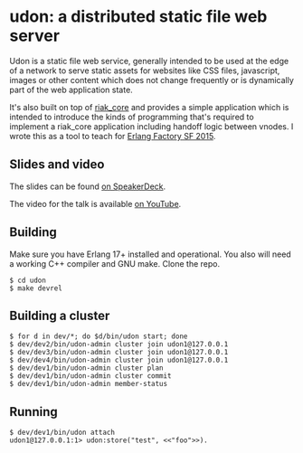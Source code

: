 udon: a distributed static file web server
=============================

Udon is a static file web service, generally intended to be used at the edge of a network to serve static assets for websites like CSS files, javascript, images or other content which does not change frequently or is dynamically part of the web application state.

It's also built on top of [riak_core][0] and provides a simple application which is intended to introduce the kinds of programming that's required to implement a riak_core application including handoff logic between vnodes.  I wrote this as a tool to teach for [Erlang Factory SF 2015][1].

Slides and video
----------------
The slides can be found [on SpeakerDeck][2].

The video for the talk is available [on YouTube][3].

[0]: https://github.com/basho/riak_core
[1]: http://www.erlang-factory.com/sfbay2015/mark-allen
[2]: https://speakerdeck.com/mrallen1/building-distributed-applications-with-riak-core 
[3]: https://www.youtube.com/watch?v=LKsNbYf9mLw

Building
--------
Make sure you have Erlang 17+ installed and operational. You also will need a working C++ compiler and GNU make.  Clone the repo.

    $ cd udon 
    $ make devrel
  
Building a cluster
------------------

    $ for d in dev/*; do $d/bin/udon start; done
    $ dev/dev2/bin/udon-admin cluster join udon1@127.0.0.1
    $ dev/dev3/bin/udon-admin cluster join udon1@127.0.0.1
    $ dev/dev4/bin/udon-admin cluster join udon1@127.0.0.1
    $ dev/dev1/bin/udon-admin cluster plan
    $ dev/dev1/bin/udon-admin cluster commit
    $ dev/dev1/bin/udon-admin member-status

Running
-------

    $ dev/dev1/bin/udon attach
    udon1@127.0.0.1:1> udon:store("test", <<"foo">>).
  
